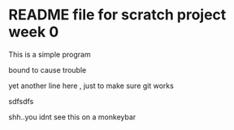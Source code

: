 # README file for scratch project week 0

This is a simple program

bound to cause trouble

yet another line here , just to make sure git works

sdfsdfs

shh..you idnt see this on a monkeybar